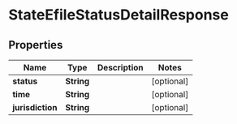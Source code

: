 

# StateEfileStatusDetailResponse


## Properties

| Name | Type | Description | Notes |
|------------ | ------------- | ------------- | -------------|
|**status** | **String** |  |  [optional] |
|**time** | **String** |  |  [optional] |
|**jurisdiction** | **String** |  |  [optional] |



